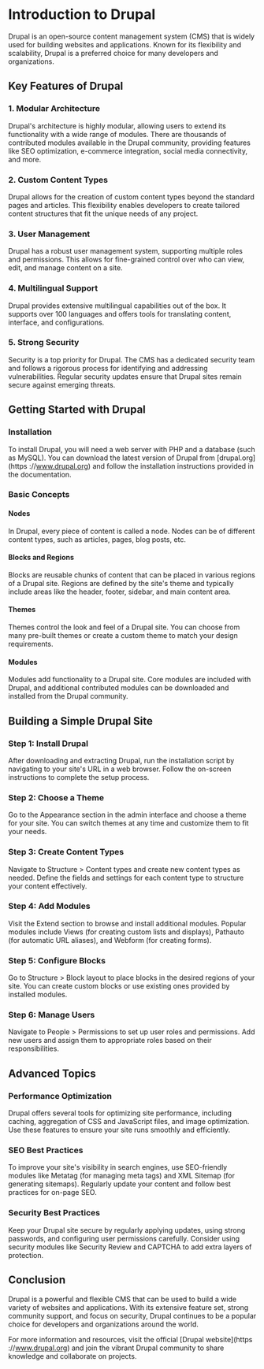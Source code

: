 # Introduction to Drupal

Drupal is an open-source content management system (CMS) that is widely used
for building websites and applications. Known for its flexibility and
scalability, Drupal is a preferred choice for many developers and
organizations.

## Key Features of Drupal

### 1. Modular Architecture
Drupal's architecture is highly modular, allowing users to extend its
functionality with a wide range of modules. There are thousands of contributed
modules available in the Drupal community, providing features like SEO
optimization, e-commerce integration, social media connectivity, and more.

### 2. Custom Content Types
Drupal allows for the creation of custom content types beyond the standard
pages and articles. This flexibility enables developers to create tailored
content structures that fit the unique needs of any project.

### 3. User Management
Drupal has a robust user management system, supporting multiple roles and
permissions. This allows for fine-grained control over who can view, edit, and
manage content on a site.

### 4. Multilingual Support
Drupal provides extensive multilingual capabilities out of the box. It
supports over 100 languages and offers tools for translating content,
interface, and configurations.

### 5. Strong Security
Security is a top priority for Drupal. The CMS has a dedicated security team
and follows a rigorous process for identifying and addressing vulnerabilities.
Regular security updates ensure that Drupal sites remain secure against
emerging threats.

## Getting Started with Drupal

### Installation
To install Drupal, you will need a web server with PHP and a database (such as
MySQL). You can download the latest version of Drupal from [drupal.org](https
://www.drupal.org) and follow the installation instructions provided in the
documentation.

### Basic Concepts

#### Nodes
In Drupal, every piece of content is called a node. Nodes can be of different
content types, such as articles, pages, blog posts, etc.

#### Blocks and Regions
Blocks are reusable chunks of content that can be placed in various regions of
a Drupal site. Regions are defined by the site's theme and typically include
areas like the header, footer, sidebar, and main content area.

#### Themes
Themes control the look and feel of a Drupal site. You can choose from many
pre-built themes or create a custom theme to match your design requirements.

#### Modules
Modules add functionality to a Drupal site. Core modules are included with
Drupal, and additional contributed modules can be downloaded and installed
from the Drupal community.

## Building a Simple Drupal Site

### Step 1: Install Drupal
After downloading and extracting Drupal, run the installation script by
navigating to your site's URL in a web browser. Follow the on-screen
instructions to complete the setup process.

### Step 2: Choose a Theme
Go to the Appearance section in the admin interface and choose a theme for
your site. You can switch themes at any time and customize them to fit your
needs.

### Step 3: Create Content Types
Navigate to Structure > Content types and create new content types as needed.
Define the fields and settings for each content type to structure your content
effectively.

### Step 4: Add Modules
Visit the Extend section to browse and install additional modules. Popular
modules include Views (for creating custom lists and displays), Pathauto (for
automatic URL aliases), and Webform (for creating forms).

### Step 5: Configure Blocks
Go to Structure > Block layout to place blocks in the desired regions of your
site. You can create custom blocks or use existing ones provided by installed
modules.

### Step 6: Manage Users
Navigate to People > Permissions to set up user roles and permissions. Add new
users and assign them to appropriate roles based on their responsibilities.

## Advanced Topics

### Performance Optimization
Drupal offers several tools for optimizing site performance, including
caching, aggregation of CSS and JavaScript files, and image optimization. Use
these features to ensure your site runs smoothly and efficiently.

### SEO Best Practices
To improve your site's visibility in search engines, use SEO-friendly modules
like Metatag (for managing meta tags) and XML Sitemap (for generating
sitemaps). Regularly update your content and follow best practices for on-page
SEO.

### Security Best Practices
Keep your Drupal site secure by regularly applying updates, using strong
passwords, and configuring user permissions carefully. Consider using security
modules like Security Review and CAPTCHA to add extra layers of protection.

## Conclusion

Drupal is a powerful and flexible CMS that can be used to build a wide variety
of websites and applications. With its extensive feature set, strong community
support, and focus on security, Drupal continues to be a popular choice for
developers and organizations around the world.

For more information and resources, visit the official [Drupal website](https
://www.drupal.org) and join the vibrant Drupal community to share knowledge
and collaborate on projects.
